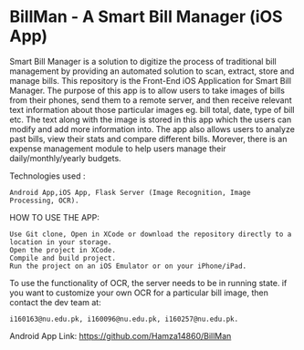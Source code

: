 # BillMan - A Smart Bill Manager (iOS App)


Smart Bill Manager is a solution to digitize the process of traditional bill management by providing an automated solution to scan, extract, store and manage bills.
This repository is the Front-End iOS Application for Smart Bill Manager. 
The purpose of this app is to allow users to take images of bills from their phones, send them to a remote server, and then receive relevant text information about those particular images eg. bill total, date, type of bill etc. The text along with the image is stored in this app which the users can modify and add more information into. The app also allows users to analyze past bills, view their stats and compare different bills. Morever, there is an expense management module to help users manage their daily/monthly/yearly budgets.

Technologies used :


    Android App,iOS App, Flask Server (Image Recognition, Image Processing, OCR).

HOW TO USE THE APP:

    Use Git clone, Open in XCode or download the repository directly to a location in your storage.
    Open the project in XCode.
    Compile and build project.
    Run the project on an iOS Emulator or on your iPhone/iPad.
   
To use the functionality of OCR, the server needs to be in running state.
if you want to customize your own OCR for a particular bill image, then contact the dev team at:
    
    i160163@nu.edu.pk, i160096@nu.edu.pk, i160257@nu.edu.pk.

Android App Link: https://github.com/Hamza14860/BillMan
